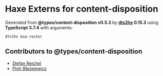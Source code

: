 # Haxe Externs for content-disposition

Generated from **@types/content-disposition v0.5.3** by **[dts2hx](https://github.com/haxiomic/dts2hx) 0.15.3** using **TypeScript 3.7.4** with arguments:

	dts2hx koa-router

## Contributors to @types/content-disposition
- [Stefan Reichel](https://github.com/bomret)
- [Piotr Błażejewicz](https://github.com/peterblazejewicz)